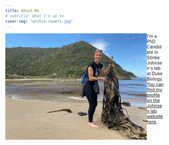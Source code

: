```yaml
---
title: About Me
# subtitle: What I'm up to
cover-img: "urchin-cover1.jpg"
---
```


<img style="float:left" width="450" src="/australia_kelp.JPG">

I'm a PhD Candidate in Sönke Johnsen's lab at Duke Biology. [You can find my profile on the Johnsen lab website here.](https://opticsoflife.org/people/julia.html)
